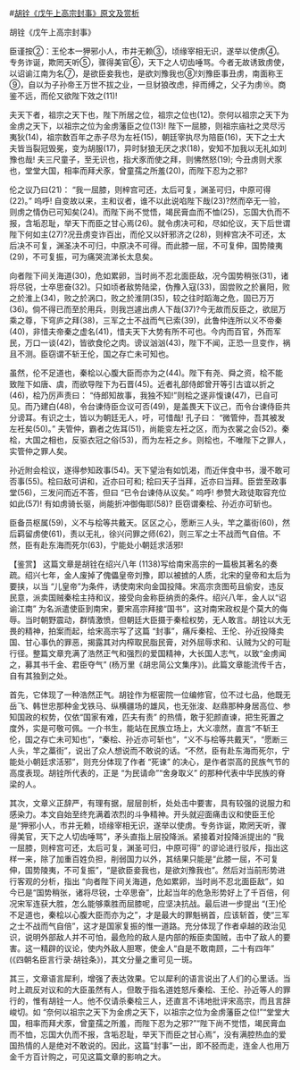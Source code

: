 #[胡铨《戊午上高宗封事》原文及赏析](https://www.vrrw.net/wx/10213.html)

胡铨《戊午上高宗封事》

臣谨按②：王伦本一狎邪小人，市井无赖③，顷缘宰相无识，遂举以使虏④。专务诈诞，欺罔天听⑤，骤得美官⑥，天下之人切齿唾骂。今者无故诱致虏使，以诏谕江南为名⑦，是欲臣妾我也，是欲刘豫我也⑧!刘豫臣事丑虏，南面称王⑨，自以为子孙帝王万世不拔之业，一旦豺狼改虑，捽而缚之，父子为虏⑩。商鉴不远，而伦又欲陛下效之(11)!

夫天下者，祖宗之天下也，陛下所居之位，祖宗之位也(12)。奈何以祖宗之天下为金虏之天下，以祖宗之位为金虏藩臣之位(13)! 陛下一屈膝，则祖宗庙社之灵尽污夷狄(14)，祖宗数百年之赤子尽为左衽(15)，朝廷宰执尽为陪臣(16)，天下之士大夫皆当裂冠毁冕，变为胡服(17)，异时豺狼无厌之求(18)，安知不加我以无礼如刘豫也哉! 夫三尺童子，至无识也，指犬豕而使之拜，则怫然怒(19); 今丑虏则犬豕也，堂堂大国，相率而拜犬豕，曾童孺之所羞(20)，而陛下忍为之邪?

伦之议乃曰(21)： “我一屈膝，则梓宫可还，太后可复，渊圣可归，中原可得(22)。” 呜呼! 自变故以来，主和议者，谁不以此说啗陛下哉(23)?然而卒无一验，则虏之情伪已可知矣(24)。而陛下尚不觉悟，竭民膏血而不恤(25)，忘国大仇而不报，含垢忍耻，举天下而臣之甘心焉(26)。就令虏决可和，尽如伦议，天下后世谓陛下何如主(27)?况丑虏变诈百出，而伦又以奸邪济之(28)，则梓宫决不可还，太后决不可复，渊圣决不可归，中原决不可得。而此膝一屈，不可复伸，国势陵夷(29)，不可复振，可为痛哭流涕长太息矣。

向者陛下间关海道(30)，危如累卵，当时尚不忍北面臣敌，况今国势稍张(31)，诸将尽锐，士卒思奋(32)。只如顷者敌势陆梁，伪豫入寇(33)，固尝败之於襄阳，败之於淮上(34)，败之於涡口，败之於淮阴(35)，较之往时蹈海之危，固已万万(36)。倘不得已而至於用兵，则我岂遽出虏人下哉(37)?今无故而反臣之，欲屈万乘之尊，下穹庐之拜(38)，三军之士不战而气已索(39)，此鲁仲连所以义不帝秦(40)，非惜夫帝秦之虚名(41)，惜夫天下大势有所不可也。今内而百官，外而军民，万口一谈(42)，皆欲食伦之肉。谤议汹汹(43)，陛下不闻，正恐一旦变作，祸且不测。臣窃谓不斩王伦，国之存亡未可知也。

虽然，伦不足道也，秦桧以心腹大臣而亦为之(44)。陛下有尧、舜之资，桧不能致陛下如唐、虞，而欲导陛下为石晋(45)。近者礼部侍郎曾开等引古谊以折之(46)，桧乃厉声责曰： “侍郎知故事，我独不知!”则桧之遂非愎谏(47)，已自可见。而乃建白(48)，令台谏侍臣佥议可否(49)，是盖畏天下议己，而令台谏侍臣共分谤耳。有识之士，皆以为朝廷无人，吁，可惜哉! 孔子曰： “微管仲，吾其被发左衽矣(50)。” 夫管仲，霸者之佐耳(51)，尚能变左衽之区，而为衣裳之会(52)。秦桧，大国之相也，反驱衣冠之俗(53)，而为左衽之乡。则桧也，不唯陛下之罪人，实管仲之罪人矣。

孙近附会桧议，遂得参知政事(54)。天下望治有如饥渴，而近伴食中书，漫不敢可否事(55)。桧曰敌可讲和，近亦曰可和; 桧曰天子当拜，近亦曰当拜。臣尝至政事堂(56)，三发问而近不答，但曰 “已令台谏侍从议矣。” 呜呼! 参赞大政徒取容充位如此(57)! 有如虏骑长驱，尚能折冲御侮耶(58)? 臣窃谓秦桧、孙近亦可斩也。

臣备员枢属(59)，义不与桧等共戴天。区区之心，愿断三人头，竿之藁街(60)，然后羁留虏使(61)，责以无礼，徐兴问罪之师(62)，则三军之士不战而气自倍。不然，臣有赴东海而死尔(63)，宁能处小朝廷求活邪!



【鉴赏】 这篇文章是胡铨在绍兴八年 (1138)写给南宋高宗的一篇极其著名的奏疏。绍兴七年，金人废掉了傀儡皇帝刘豫，即以被掳的人质，北宋的皇帝和太后为要挟，以当 “儿皇帝”为条件，诱使南宋向金国投降。宋高宗贪图苟且偷安，违反民意，派卖国贼秦桧主持和议，接受向金称臣纳贡的条件。绍兴八年，金人以“诏谕江南” 为名派遣使臣到南宋，要宋高宗拜接“国书”，这对南宋政权是个莫大的侮辱。当时朝野震动，群情激愤，但朝廷大臣摄于秦桧权势，无人敢言。胡铨以大无畏的精神，拍案而起，给宋高宗写了这篇 “封事”，痛斥秦桧、王伦、孙近投降卖国、甘心事仇的罪恶，揭露其对内榨取民脂民膏，对外屈辱求和、认贼为父的可耻行径。整篇文章充满了浩然正气和强烈的爱国精神，大长国人志气，以致“金虏闻之，募其书千金、君臣夺气” (杨万里《胡忠简公文集序》)。此篇文章能流传千古，自有其独到之处。

首先，它体现了一种浩然正气。胡铨作为枢密院一位编修官，位不过七品，他既无岳飞、韩世忠那种金戈铁马、纵横疆场的雄风，也无张浚、赵鼎那种身居高位、参知国政的权势，仅依“国家有难，匹夫有责” 的热情，敢于犯颜直谏，把生死置之度外，实是可敬可佩。一介书生，能站在民族立场上，大义凛然，直言“不斩王伦，国之存亡未可知也”，“秦桧、孙近亦可斩也”，“义不与桧等共戴天”，“愿断三人头，竿之藁街”，说出了众人想说而不敢说的话。“不然，臣有赴东海而死尔，宁能处小朝廷求活邪”，则充分体现了作者 “死谏” 的决心，是作者崇高的民族气节的高度表现。胡铨所代表的，正是 “为民请命”“舍身取义” 的那种代表中华民族的脊梁的人。

其次，文章义正辞严，有理有据，层层剖析，处处击中要害，具有较强的说服力和感染力。本文自始至终充满着浓烈的斗争精神。开头就迎面痛击议和使臣王伦是“狎邪小人，市井无赖，顷缘宰相无识，遂举以使虏。专务诈诞，欺罔天听，骤得美官，天下之人切齿唾骂”，矛头直指上层投降派。紧接着对投降派提出的 “我一屈膝，则梓宫可还，太后可复，渊圣可归，中原可得” 的谬论进行驳斥，指出这样一来，除了加重百姓负担，削弱国力以外，其结果只能是“此膝一屈，不可复伸，国势陵夷，不可复振”，“是欲臣妾我也，是欲刘豫我也”。然后对当前形势进行客观的分析，指出 “向者陛下间关海道，危如累卵，当时尚不忍北面臣敌”，如今已是“国势稍张，诸将尽锐，士卒思奋”，比起当年的危急形势好上了千百倍，何况宋军连获大胜，怎么能够乘胜而屈膝呢，应坚决抗战。最后进一步提出 “(王)伦不足道也，秦桧以心腹大臣而亦为之”，才是最大的罪魁祸首，应该斩首，使“三军之士不战而气自倍”，这才是国家复振的惟一道路。充分体现了作者卓越的政治见识，说明外部敌人并不可怕，最危险的敌人是内部的叛臣卖国贼，击中了敌人的要害。这一精辟的议论，使内外敌人胆寒，使金人“自是不敢南顾，二十有四年” (《四朝名臣言行录·胡铨条》)，其文分量之重可见一斑。

其三，文章语言犀利，增强了表达效果。它以犀利的语言说出了人们的心里话。当时上疏反对议和的大臣虽然有人，但敢于指名道姓怒斥秦桧、王伦、孙近等人的罪行的，惟有胡铨一人。他不仅请杀秦桧三人，还直言不讳地批评宋高宗，而且言辞峻切。如 “奈何以祖宗之天下为金虏之天下，以祖宗之位为金虏藩臣之位!”“堂堂大国，相率而拜犬豕，曾童孺之所羞，而陛下忍为之邪?”“陛下尚不觉悟，竭民膏血而不恤，忘国大仇而不报，含垢忍耻，举天下而臣之甘心焉”，没有满腔热血的爱国热情的人是绝对不敢说的。因此，这篇“封事”一出，即不胫而走，连金人也用万金千方百计购之，可见这篇文章的影响之大。

